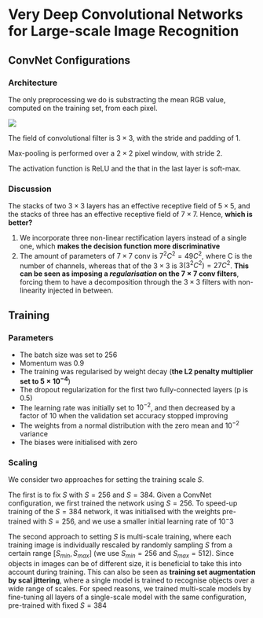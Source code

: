 # Very Deep Convolutional Networks for Large-scale Image Recognition

## ConvNet Configurations

### Architecture

The only preprocessing we do is substracting the mean RGB value, computed on the training set, from each pixel.

![](/assets/vgg_conf.png)

The field of convolutional filter is $3\times3$, with the stride and padding of 1.

Max-pooling is performed over a $2\times2$ pixel window, with stride 2. 

The activation function is ReLU and the that in the last layer is soft-max.

### Discussion

The stacks of two $3\times3$ layers has an effective receptive field of $5\times5$, and the stacks of three has an effective receptive field of $7\times7$. Hence, **which is better?**

1. We incorporate three non-linear rectification layers instead of a single one, which **makes the decision function more discriminative**
2. The amount of parameters of $7\times7$ conv is $7^2C^2 = 49C^2$, where C is the number of channels, whereas that of the $3\times3$ is $3(3^2C^2) = 27C^2$. **This can be seen as imposing a *regularisation* on the $7\times7$ conv filters**, forcing them to have a decomposition through the $3\times3$ filters with non-linearity injected in between.

## Training

### Parameters

* The batch size was set to 256
* Momentum was 0.9
* The training was regularised by weight decay (**the L2 penalty multiplier set to $5\times10^{-4}$**)
* The dropout regularization for the first two fully-connected layers (p is 0.5)
* The learning rate was initially set to $10^{-2}$, and then decreased by a factor of 10 when the validation set accuracy stopped improving
* The weights from a normal distribution with the zero mean and $10^{-2}$ variance
* The biases were initialised with zero

### Scaling

We consider two approaches for setting the training scale $S$.

The first is to fix $S$ with $S = 256$ and $S = 384$. Given a ConvNet configuration, we first trained the network using $S = 256$. To speed-up training of the $S=384$ network, it was initialised with the weights pre-trained with $S=256$, and we use a smaller initial learning rate of $10^-3$

The second approach to setting $S$ is multi-scale training, where each training image is individually rescaled by randomly sampling $S$ from a certain range $[S_{min}, S_{max}]$ (we use $S_{min} = 256$ and $S_{max} = 512$). Since objects in images can be of different size, it is beneficial to take this into account during training. This can also be seen as **training set augmentation by scal jittering**, where a single model is trained to recognise objects over a wide range of scales. For speed reasons, we trained multi-scale models by fine-tuning all layers of a single-scale model with the same configuration, pre-trained with fixed $S=384$

